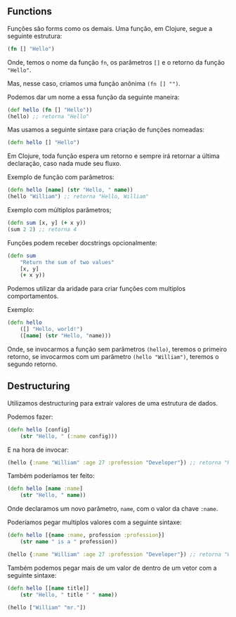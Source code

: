 ## Functions

Funções são forms como os demais. Uma função, em Clojure, segue a seguinte estrutura:

```clojure
(fn [] "Hello")
```

Onde, temos o nome da função `fn`, os parâmetros `[]` e o retorno da função `"Hello"`.

Mas, nesse caso, criamos uma função anônima `(fn [] "")`.

Podemos dar um nome a essa função da seguinte maneira:

```clojure
(def hello (fn [] "Hello"))
(hello) ;; retorna "Hello"
```

Mas usamos a seguinte sintaxe para criação de funções nomeadas:

```clojure
(defn hello [] "Hello")
```

Em Clojure, toda função espera um retorno e sempre irá retornar a última declaração, caso nada mude seu fluxo.

Exemplo de função com parâmetros:

```clojure
(defn hello [name] (str "Hello, " name))
(hello "William") ;; retorna "Hello, William"
```

Exemplo com múltiplos parâmetros;

```clojure
(defn sum [x, y] (+ x y))
(sum 2 2) ;; retorna 4
```

Funções podem receber docstrings opcionalmente:

```clojure
(defn sum 
    "Return the sum of two values"
    [x, y]
    (+ x y))
```

Podemos utilizar da aridade para criar funções com multiplos comportamentos.

Exemplo:

```clojure
(defn hello
    ([] "Hello, world!")
    ([name] (str "Hello, "name)))
```

Onde, se invocarmos a função sem parâmetros `(hello)`, teremos o primeiro retorno, se invocarmos com um parâmetro `(hello "William")`, teremos o segundo retorno.

## Destructuring

Utilizamos destructuring para extrair valores de uma estrutura de dados.

Podemos fazer:

```clojure
(defn hello [config]
    (str "Hello, " (:name config)))
```

E na hora de invocar:

```clojure
(hello {:name "William" :age 27 :profession "Developer"}) ;; retorna "Hello, William"
```

Também poderíamos ter feito:

```clojure
(defn hello [name :name]
    (str "Hello, " name))
```

Onde declaramos um novo parâmetro, `name`, com o valor da chave `:name`.

Poderíamos pegar multiplos valores com a seguinte sintaxe:

```clojure
(defn hello [{name :name, profession :profession}]
    (str name " is a " profession))

(hello {:name "William" :age 27 :profession "Developer"}) ;; retorna "William is a Developer"
```

Também podemos pegar mais de um valor de dentro de um vetor com a seguinte sintaxe:

```clojure
(defn hello [[name title]]
    (str "Hello, " title " " name))
    
(hello ["William" "mr."])
```